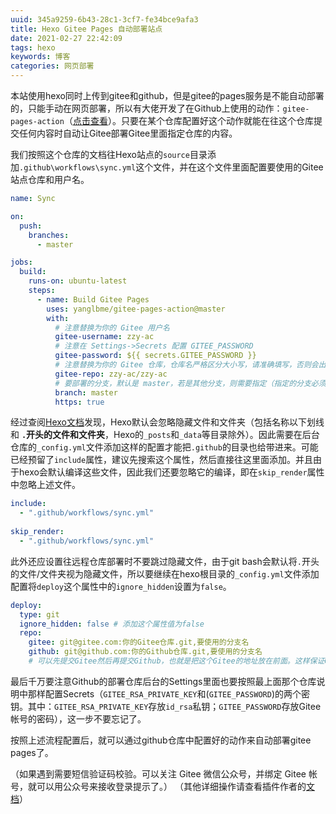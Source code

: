 ```yaml
---
uuid: 345a9259-6b43-28c1-3cf7-fe34bce9afa3
title: Hexo Gitee Pages 自动部署站点
date: 2021-02-27 22:42:09
tags: hexo
keywords: 博客
categories: 网页部署
---
```

本站使用hexo同时上传到gitee和github，但是gitee的pages服务是不能自动部署的，只能手动在网页部署，所以有大佬开发了在Github上使用的动作：<code>gitee-pages-action</code>&#xff08;<a href="https://github.com/yanglbme/gitee-pages-action">点击查看</a>&#xff09;。只要在某个仓库配置好这个动作就能在往这个仓库提交任何内容时自动让Gitee部署Gitee里面指定仓库的内容。

我们按照这个仓库的文档往Hexo站点的<code>source</code>目录添加<code>.github\workflows\sync.yml</code>这个文件&#xff0c;并在这个文件里面配置要使用的Gitee站点仓库和用户名。

```yaml
name: Sync

on:
  push:
    branches:
      - master

jobs:
  build:
    runs-on: ubuntu-latest
    steps:
      - name: Build Gitee Pages
        uses: yanglbme/gitee-pages-action@master
        with:
          # 注意替换为你的 Gitee 用户名
          gitee-username: zzy-ac
          # 注意在 Settings->Secrets 配置 GITEE_PASSWORD
          gitee-password: ${{ secrets.GITEE_PASSWORD }}
          # 注意替换为你的 Gitee 仓库，仓库名严格区分大小写，请准确填写，否则会出错
          gitee-repo: zzy-ac/zzy-ac
          # 要部署的分支，默认是 master，若是其他分支，则需要指定（指定的分支必须存在）
          branch: master
          https: true
```

经过查阅<a href="https://hexo.io/zh-cn/docs/configuration">Hexo文档</a>发现&#xff0c;Hexo默认会忽略隐藏文件和文件夹&#xff08;包括名称以下划线和 <strong><code>.</code>开头的文件和文件夹</strong>&#xff0c;Hexo的<code>_posts</code>和<code>_data</code>等目录除外&#xff09;。因此需要在后台仓库的<code>_config.yml</code>文件添加这样的配置才能把<code>.github</code>的目录也给带进来。可能已经预留了<code>include</code>属性&#xff0c;建议先搜索这个属性&#xff0c;然后直接往这里面添加。并且由于hexo会默认编译这些文件，因此我们还要忽略它的编译，即在<code>skip_render</code>属性中忽略上述文件。

```yaml
include: 
  - ".github/workflows/sync.yml"
  
skip_render: 
  - ".github/workflows/sync.yml"
```

此外还应设置往远程仓库部署时不要跳过隐藏文件，由于git bash会默认将<code>.</code>开头的文件/文件夹视为隐藏文件，所以要继续在hexo根目录的<code>_config.yml</code>文件添加配置将<code>deploy</code>这个属性中的<code>ignore_hidden</code>设置为<code>false</code>。

```yaml
deploy:
  type: git
  ignore_hidden: false # 添加这个属性值为false
  repo: 
    gitee: git@gitee.com:你的Gitee仓库.git,要使用的分支名
    github: git@github.com:你的Github仓库.git,要使用的分支名
    # 可以先提交Gitee然后再提交Github，也就是把这个Gitee的地址放在前面。这样保证Gitee的站点内容能在Github开始动作之前完成提交。
```

最后千万要注意Github的部署仓库后台的Settings里面也要按照最上面那个仓库说明中那样配置Secrets（<code>GITEE_RSA_PRIVATE_KEY</code>和(<code>GITEE_PASSWORD</code>)的两个密钥。其中：<code>GITEE_RSA_PRIVATE_KEY</code>存放<code>id_rsa</code>私钥；<code>GITEE_PASSWORD</code>存放Gitee帐号的密码），这一步不要忘记了。

按照上述流程配置后，就可以通过github仓库中配置好的动作来自动部署gitee pages了。

（如果遇到需要短信验证码校验。可以关注 Gitee 微信公众号，并绑定 Gitee 帐号，就可以用公众号来接收登录提示了。）
（其他详细操作请查看插件作者的<a href="https://github.com/yanglbme/gitee-pages-action/blob/main/README.md">文档</a>）
